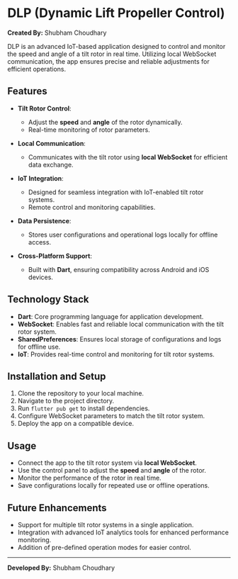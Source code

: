 
# DLP (Dynamic Lift Propeller Control)

**Created By:** Shubham Choudhary  


DLP is an advanced IoT-based application designed to control and monitor the speed and angle of a tilt rotor in real time. Utilizing local WebSocket communication, the app ensures precise and reliable adjustments for efficient operations.

## Features

- **Tilt Rotor Control**:
  - Adjust the **speed** and **angle** of the rotor dynamically.
  - Real-time monitoring of rotor parameters.

- **Local Communication**:
  - Communicates with the tilt rotor using **local WebSocket** for efficient data exchange.

- **IoT Integration**:
  - Designed for seamless integration with IoT-enabled tilt rotor systems.
  - Remote control and monitoring capabilities.

- **Data Persistence**:
  - Stores user configurations and operational logs locally for offline access.

- **Cross-Platform Support**:
  - Built with **Dart**, ensuring compatibility across Android and iOS devices.

## Technology Stack

- **Dart**: Core programming language for application development.
- **WebSocket**: Enables fast and reliable local communication with the tilt rotor system.
- **SharedPreferences**: Ensures local storage of configurations and logs for offline use.
- **IoT**: Provides real-time control and monitoring for tilt rotor systems.

## Installation and Setup

1. Clone the repository to your local machine.
2. Navigate to the project directory.
3. Run `flutter pub get` to install dependencies.
4. Configure WebSocket parameters to match the tilt rotor system.
5. Deploy the app on a compatible device.

## Usage

- Connect the app to the tilt rotor system via **local WebSocket**.
- Use the control panel to adjust the **speed** and **angle** of the rotor.
- Monitor the performance of the rotor in real time.
- Save configurations locally for repeated use or offline operations.

## Future Enhancements

- Support for multiple tilt rotor systems in a single application.
- Integration with advanced IoT analytics tools for enhanced performance monitoring.
- Addition of pre-defined operation modes for easier control.

---

**Developed By:** Shubham Choudhary
